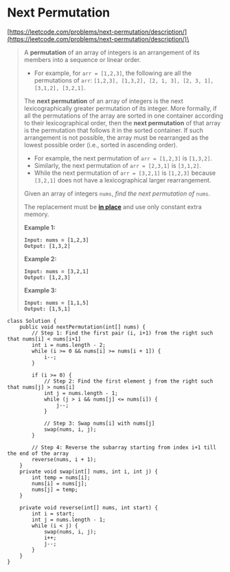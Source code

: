 # Next Permutation

[https://leetcode.com/problems/next-permutation/description/](https://leetcode.com/problems/next-permutation/description/)\


> A **permutation** of an array of integers is an arrangement of its members into a sequence or linear order.
>
> * For example, for `arr = [1,2,3]`, the following are all the permutations of `arr`: `[1,2,3], [1,3,2], [2, 1, 3], [2, 3, 1], [3,1,2], [3,2,1]`.
>
> The **next permutation** of an array of integers is the next lexicographically greater permutation of its integer. More formally, if all the permutations of the array are sorted in one container according to their lexicographical order, then the **next permutation** of that array is the permutation that follows it in the sorted container. If such arrangement is not possible, the array must be rearranged as the lowest possible order (i.e., sorted in ascending order).
>
> * For example, the next permutation of `arr = [1,2,3]` is `[1,3,2]`.
> * Similarly, the next permutation of `arr = [2,3,1]` is `[3,1,2]`.
> * While the next permutation of `arr = [3,2,1]` is `[1,2,3]` because `[3,2,1]` does not have a lexicographical larger rearrangement.
>
> Given an array of integers `nums`, _find the next permutation of_ `nums`.
>
> The replacement must be [**in place**](http://en.wikipedia.org/wiki/In-place\_algorithm) and use only constant extra memory.
>
> &#x20;
>
> **Example 1:**
>
> <pre><code><strong>Input: nums = [1,2,3]
> </strong><strong>Output: [1,3,2]
> </strong></code></pre>
>
> **Example 2:**
>
> <pre><code><strong>Input: nums = [3,2,1]
> </strong><strong>Output: [1,2,3]
> </strong></code></pre>
>
> **Example 3:**
>
> <pre><code><strong>Input: nums = [1,1,5]
> </strong><strong>Output: [1,5,1]
> </strong></code></pre>

```
class Solution {
    public void nextPermutation(int[] nums) {
        // Step 1: Find the first pair (i, i+1) from the right such that nums[i] < nums[i+1]
        int i = nums.length - 2;
        while (i >= 0 && nums[i] >= nums[i + 1]) {
            i--;
        }

        if (i >= 0) {
            // Step 2: Find the first element j from the right such that nums[j] > nums[i]
            int j = nums.length - 1;
            while (j > i && nums[j] <= nums[i]) {
                j--;
            }

            // Step 3: Swap nums[i] with nums[j]
            swap(nums, i, j);
        }

        // Step 4: Reverse the subarray starting from index i+1 till the end of the array
        reverse(nums, i + 1);
    }
    private void swap(int[] nums, int i, int j) {
        int temp = nums[i];
        nums[i] = nums[j];
        nums[j] = temp;
    }

    private void reverse(int[] nums, int start) {
        int i = start;
        int j = nums.length - 1;
        while (i < j) {
            swap(nums, i, j);
            i++;
            j--;
        }
    }
}
```
